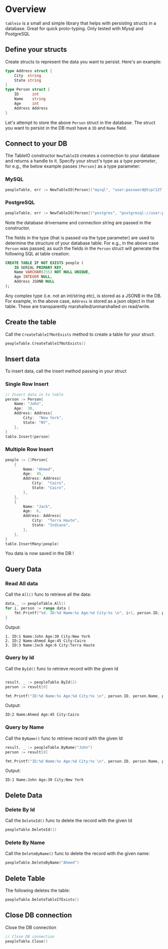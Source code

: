 # Overview 

`tableio` is a small and simple library that helps with persisting structs in a database. Great for quick proto-typing. Only tested with Mysql and PostgreSQL

## Define your structs

Create structs to represent the data you want to persist. Here's an example:


```go
type Address struct {
	City  string
	State string
}
type Person struct {
	ID      int
	Name    string
	Age     int
	Address Address
}
```

Let's attempt to store the above `Person` struct in the database. The struct you want to persist in the DB must have a `ID` and `Name` field.

## Connect to your DB

The TableIO constructor `NewTableIO` creates a connection to your database and returns a handle to it. Specify your struct's type as a *type parameter*, for e.g., the below example passes `[Person]` as a type parameter:

### MySQL

```go
peopleTable, err := NewTableIO[Person]("mysql", "user:password@tcp(127.0.01:3306)/mydb")
```

### PostgreSQL
```go
peopleTable, err := NewTableIO[Person]("postgres", "postgresql://user:password@127.0.01/ark?sslmode=disable")
```

Note the database drivername and connection string are passed in the constructor.

The fields in the type (that is passed via the type parameter) are used to determine the structure of your database table. For e.g., in the above case `Person` was passed, as such the fields in the `Person` struct will generate the following SQL at table creation:


```sql
CREATE TABLE IF NOT EXISTS people (
	ID SERIAL PRIMARY KEY,
	Name VARCHAR(255) NOT NULL UNIQUE,
	Age INTEGER NULL,
	Address JSONB NULL
);
```

Any complex type (i.e. not an int/string etc), is stored as a JSONB in the DB. For example, in the above case, `Address` is stored as a json object in that table. These are  transparently marshalled/unmarshalled on read/write.


## Create the table

Call the `CreateTableIfNotExists` method to create a table for your struct:

```go
peopleTable.CreateTableIfNotExists()
```

## Insert data 
To insert data, call the insert method passing in your struct

### Single Row Insert

```go
// Insert data in to table
person := Person{
	Name: "John",
	Age:  30,
	Address: Address{
		City:  "New York",
		State: "NY",
	},
}
table.Insert(person)
```
### Multiple Row Insert

```go
people := []Person{
	{
		Name: "Ahmed",
		Age:  45,
		Address: Address{
			City:  "Cairo",
			State: "Cairo",
		},
	},
	{
		Name: "Jack",
		Age:  6,
		Address: Address{
			City:  "Terra Haute",
			State: "Indiana",
		},
	},
}
table.InsertMany(people)
```

You data is now saved in the DB !


## Query Data

### Read All data 

Call the `All()` func to retrieve all the data:

```go
data,_ := peopleTable.All()
for i, person := range data {
	fmt.Printf("%d. ID:%d Name:%s Age:%d City:%s \n", i+1, person.ID, person.Name, person.Age, person.Address.City)
}
```

Output:
```
1. ID:1 Name:John Age:30 City:New York
2. ID:2 Name:Ahmed Age:45 City:Cairo
3. ID:3 Name:Jack Age:6 City:Terra Haute

```

### Query by Id

Call the `ById()` func to retrieve record with the given Id
```go

result, _ := peopleTable.ById(2)
person := result[0]

fmt.Printf("ID:%d Name:%s Age:%d City:%s \n", person.ID, person.Name, person.Age, person.Address.City)

```
Output:

```
ID:2 Name:Ahmed Age:45 City:Cairo 
```
### Query by Name

Call the `ByName()` func to retrieve record with the given Id
```go
result, _ := peopleTable.ByName("John")
person := result[0]

fmt.Printf("ID:%d Name:%s Age:%d City:%s \n", person.ID, person.Name, person.Age, person.Address.City)
```

Output:

```
ID:1 Name:John Age:30 City:New York 
```

## Delete Data

### Delete By Id
Call the `DeleteId()` func to delete the record with the given Id

```go
peopleTable.DeleteId(1)
```

### Delete By Name
Call the `DeleteByName()` func to delete the record with the given name:

```go
peopleTable.DeleteByName("Ahmed")
```

## Delete Table
The following deletes the table:

```go
peopleTable.DeleteTableIfExists()
```

## Close DB connection

Close the DB connection

```go
// Close DB connection
peopleTable.Close()
```
